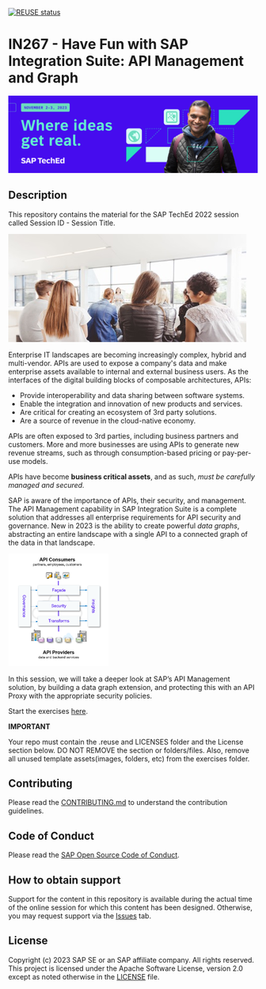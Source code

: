 [![REUSE status](https://api.reuse.software/badge/github.com/SAP-samples/teched2023-IN267)](https://api.reuse.software/info/github.com/SAP-samples/teched2023-IN267)

# IN267 - Have Fun with SAP Integration Suite: API Management and Graph

![Pic 1](images/IN267-1.jpeg)

## Description

This repository contains the material for the SAP TechEd 2022 session called Session ID - Session Title. 

![Pic 2](images/IN267-2.jpg)

Enterprise IT landscapes are becoming increasingly complex, hybrid and multi-vendor. APIs are used to expose a company's data and make enterprise assets available to internal and external business users. As the interfaces of the digital building blocks of composable architectures, APIs:

-   Provide interoperability and data sharing between software systems.
-   Enable the integration and innovation of new products and services.
-   Are critical for creating an ecosystem of 3rd party solutions.
-   Are a source of revenue in the cloud-native economy.

APIs are often exposed to 3rd parties, including business partners and customers. More and more businesses are using APIs to generate new revenue streams, such as through consumption-based pricing or pay-per-use models.

APIs have become **business critical assets**, and as such, *must be carefully managed and secured.*

SAP is aware of the importance of APIs, their security, and management. The API Management capability in SAP Integration Suite is a complete solution that addresses all enterprise requirements for API security and governance. New in 2023 is the ability to create powerful *data graphs*, abstracting an entire landscape with a single API to a connected graph of the data in that landscape.

<img src="images/APIM.png" width="40%">

In this session, we will take a deeper look at SAP’s API Management solution, by building a data graph extension, and protecting this with an API Proxy with the appropriate security policies.

Start the exercises [here](exercise/main.md).

**IMPORTANT**

Your repo must contain the .reuse and LICENSES folder and the License section below. DO NOT REMOVE the section or folders/files. Also, remove all unused template assets(images, folders, etc) from the exercises folder. 

## Contributing
Please read the [CONTRIBUTING.md](./CONTRIBUTING.md) to understand the contribution guidelines.

## Code of Conduct
Please read the [SAP Open Source Code of Conduct](https://github.com/SAP-samples/.github/blob/main/CODE_OF_CONDUCT.md).

## How to obtain support

Support for the content in this repository is available during the actual time of the online session for which this content has been designed. Otherwise, you may request support via the [Issues](../../issues) tab.

## License
Copyright (c) 2023 SAP SE or an SAP affiliate company. All rights reserved. This project is licensed under the Apache Software License, version 2.0 except as noted otherwise in the [LICENSE](LICENSES/Apache-2.0.txt) file.
